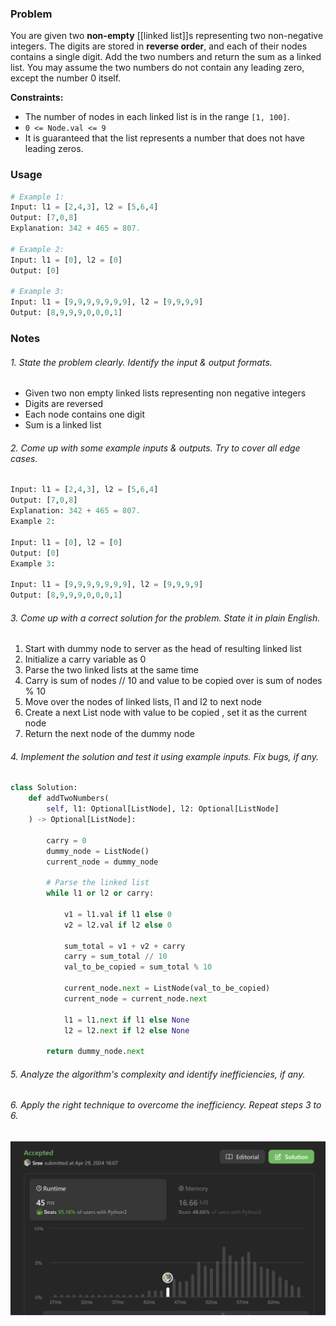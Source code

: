 ### Problem 
You are given two **non-empty** [[linked list]]s representing two non-negative integers. The digits are stored in **reverse order**, and each of their nodes contains a single digit. Add the two numbers and return the sum as a linked list.
You may assume the two numbers do not contain any leading zero, except the number 0 itself.



**Constraints:**
- The number of nodes in each linked list is in the range `[1, 100]`.
- `0 <= Node.val <= 9`
- It is guaranteed that the list represents a number that does not have leading zeros.

### Usage 
```python 
# Example 1:
Input: l1 = [2,4,3], l2 = [5,6,4]
Output: [7,0,8]
Explanation: 342 + 465 = 807.

# Example 2:
Input: l1 = [0], l2 = [0]
Output: [0]

# Example 3:
Input: l1 = [9,9,9,9,9,9,9], l2 = [9,9,9,9]
Output: [8,9,9,9,0,0,0,1]
```
### Notes 
###### 1. State the problem clearly. Identify the input & output formats.
- Given two non empty linked lists representing non negative integers 
- Digits are reversed 
- Each node contains one digit 
- Sum is a linked list 
###### 2. Come up with some example inputs & outputs. Try to cover all edge cases.
```python
Input: l1 = [2,4,3], l2 = [5,6,4]
Output: [7,0,8]
Explanation: 342 + 465 = 807.
Example 2:

Input: l1 = [0], l2 = [0]
Output: [0]
Example 3:

Input: l1 = [9,9,9,9,9,9,9], l2 = [9,9,9,9]
Output: [8,9,9,9,0,0,0,1]
```
###### 3. Come up with a correct solution for the problem. State it in plain English.
1. Start with dummy node to server as the head of resulting linked list 
2. Initialize a carry variable as 0 
3. Parse the two linked lists at the same time 
4. Carry is sum of nodes // 10 and value to be copied over is sum of nodes % 10 
5. Move over the nodes of linked lists, l1 and l2 to next node 
6. Create a next List node with value to be copied , set it as the current node 
7. Return the next node of the dummy node 
###### 4. Implement the solution and test it using example inputs. Fix bugs, if any.
```python
class Solution:
    def addTwoNumbers(
        self, l1: Optional[ListNode], l2: Optional[ListNode]
    ) -> Optional[ListNode]:

        carry = 0
        dummy_node = ListNode()
        current_node = dummy_node

        # Parse the linked list
        while l1 or l2 or carry:

            v1 = l1.val if l1 else 0
            v2 = l2.val if l2 else 0

            sum_total = v1 + v2 + carry 
            carry = sum_total // 10
            val_to_be_copied = sum_total % 10 

            current_node.next = ListNode(val_to_be_copied)
            current_node = current_node.next
            
            l1 = l1.next if l1 else None
            l2 = l2.next if l2 else None

        return dummy_node.next
```
###### 5. Analyze the algorithm's complexity and identify inefficiencies, if any.
###### 6. Apply the right technique to overcome the inefficiency. Repeat steps 3 to 6.


<img src="img/problem 2.png"/>